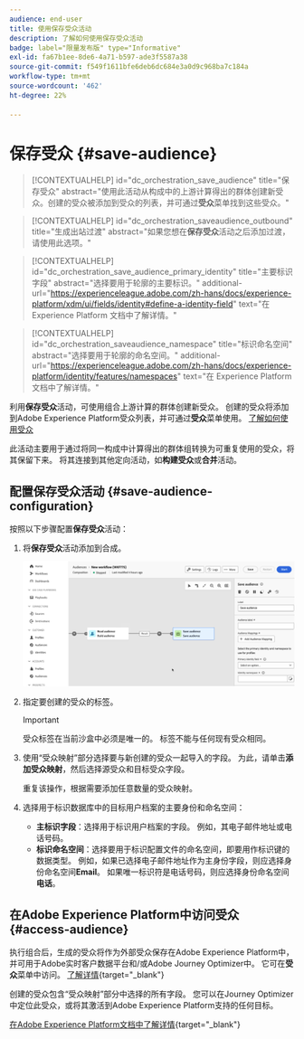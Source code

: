 ```yaml
---
audience: end-user
title: 使用保存受众活动
description: 了解如何使用保存受众活动
badge: label="限量发布版" type="Informative"
exl-id: fa67b1ee-8de6-4a71-b597-ade3f5587a38
source-git-commit: f549f1611bfe6deb6dc684e3a0d9c968ba7c184a
workflow-type: tm+mt
source-wordcount: '462'
ht-degree: 22%

---
```


# 保存受众 {#save-audience}

>[!CONTEXTUALHELP]
>id="dc_orchestration_save_audience"
>title="保存受众"
>abstract="使用此活动从构成中的上游计算得出的群体创建新受众。创建的受众被添加到受众的列表，并可通过&#x200B;**受众**&#x200B;菜单找到这些受众。"

>[!CONTEXTUALHELP]
>id="dc_orchestration_saveaudience_outbound"
>title="生成出站过渡"
>abstract="如果您想在&#x200B;**保存受众**&#x200B;活动之后添加过渡，请使用此选项。"

>[!CONTEXTUALHELP]
>id="dc_orchestration_save_audience_primary_identity"
>title="主要标识字段"
>abstract="选择要用于轮廓的主要标识。"
>additional-url="https://experienceleague.adobe.com/zh-hans/docs/experience-platform/xdm/ui/fields/identity#define-a-identity-field" text="在 Experience Platform 文档中了解详情。"

>[!CONTEXTUALHELP]
>id="dc_orchestration_saveaudience_namespace"
>title="标识命名空间"
>abstract="选择要用于轮廓的命名空间。"
>additional-url="https://experienceleague.adobe.com/zh-hans/docs/experience-platform/identity/features/namespaces" text="在 Experience Platform 文档中了解详情。"

利用&#x200B;**保存受众**&#x200B;活动，可使用组合上游计算的群体创建新受众。 创建的受众将添加到Adobe Experience Platform受众列表，并可通过&#x200B;**受众**&#x200B;菜单使用。 [了解如何使用受众](../../start/audiences.md)

此活动主要用于通过将同一构成中计算得出的群体组转换为可重复使用的受众，将其保留下来。 将其连接到其他定向活动，如&#x200B;**构建受众**&#x200B;或&#x200B;**合并**&#x200B;活动。

## 配置保存受众活动 {#save-audience-configuration}

按照以下步骤配置&#x200B;**保存受众**&#x200B;活动：

1. 将&#x200B;**保存受众**&#x200B;活动添加到合成。

   ![](../assets/save-audience.png)

1. 指定要创建的受众的标签。

   >[!IMPORTANT]
   >
   >受众标签在当前沙盒中必须是唯一的。 标签不能与任何现有受众相同。

1. 使用“受众映射”部分选择要与新创建的受众一起导入的字段。 为此，请单击&#x200B;**添加受众映射**，然后选择源受众和目标受众字段。

   重复该操作，根据需要添加任意数量的受众映射。

1. 选择用于标识数据库中的目标用户档案的主要身份和命名空间：

   * **主标识字段**：选择用于标识用户档案的字段。 例如，其电子邮件地址或电话号码。
   * **标识命名空间**：选择要用于标识配置文件的命名空间，即要用作标识键的数据类型。 例如，如果已选择电子邮件地址作为主身份字段，则应选择身份命名空间&#x200B;**Email**。 如果唯一标识符是电话号码，则应选择身份命名空间&#x200B;**电话**。

## 在Adobe Experience Platform中访问受众 {#access-audience}

执行组合后，生成的受众将作为外部受众保存在Adobe Experience Platform中，并可用于Adobe实时客户数据平台和/或Adobe Journey Optimizer中。 它可在&#x200B;**受众**&#x200B;菜单中访问。 [了解详情](https://experienceleague.adobe.com/zh-hans/docs/experience-platform/segmentation/ui/audience-portal){target="_blank"}

创建的受众包含“受众映射”部分中选择的所有字段。 您可以在Journey Optimizer中定位此受众，或将其激活到Adobe Experience Platform支持的任何目标。

[在Adobe Experience Platform文档中了解详情](https://experienceleague.adobe.com/zh-hans/docs/experience-platform/segmentation/ui/audience-portal){target="_blank"}

<!--

## Example{#save-audience-example}

The following example illustrates a simple audience update from targeting. A scheduler is added to run the workflow once a month. A query recovers all the profiles subscribed to the different application services available. The **Save audience** activity updates the audience by deleting profiles that have unsubscribed from the service since the last workflow execution and by adding the newly subscribed profiles.
-->
